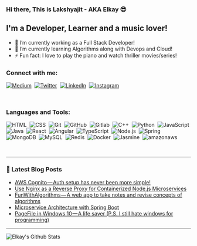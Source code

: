 ### Hi there, This is Lakshyajit - AKA Elkay :sunglasses:

## I'm a Developer, Learner and a music lover!
- 🔭 I’m currently working as a Full Stack Developer!
- 🌱 I’m currently learning Algorithms along with Devops and Cloud!
- ⚡ Fun fact: I love to play the piano and watch thriller movies/series!

### Connect with me:

[![Medium](https://img.shields.io/badge/-Medium-05122A?style=flat&logo=medium)](https://medium.com/@lakshyajit165)&nbsp;
[![Twitter](https://img.shields.io/badge/-Twitter-05122A?style=flat&logo=twitter)](https://twitter.com/LakshyajitL)&nbsp;
[![LinkedIn](https://img.shields.io/badge/-LinkedIn-05122A?style=flat&logo=linkedin)](https://www.linkedin.com/in/lakshyajit/)&nbsp;
[![Instagram](https://img.shields.io/badge/-Instagram-05122A?style=flat&logo=instagram)](https://www.instagram.com/_c0de_r1der_/)&nbsp;


<br />

### Languages and Tools:


![HTML](https://img.shields.io/badge/-HTML-05122A?style=flat&logo=HTML5)&nbsp;
![CSS](https://img.shields.io/badge/-CSS-05122A?style=flat&logo=CSS3&logoColor=1572B6)&nbsp;
![Git](https://img.shields.io/badge/-Git-05122A?style=flat&logo=git)&nbsp;
![GitHub](https://img.shields.io/badge/-GitHub-05122A?style=flat&logo=github)&nbsp;
![Gitlab](https://img.shields.io/badge/-Gitlab-05122A?style=flat&logo=gitlab)&nbsp;
![C++](https://img.shields.io/badge/-C++-05122A?style=flat&logo=C%2B%2B&logoColor=00599C)&nbsp;
![Python](https://img.shields.io/badge/-Python-05122A?style=flat&logo=python)&nbsp;
![JavaScript](https://img.shields.io/badge/-JavaScript-05122A?style=flat&logo=javascript)&nbsp;
![Java](https://img.shields.io/badge/-Java-05122A?style=flat&logo=Java&logoColor=FFA518)&nbsp;
![React](https://img.shields.io/badge/-React-05122A?style=flat&logo=react)&nbsp;
![Angular](https://img.shields.io/badge/-Angular-05122A?style=flat&logo=angular)&nbsp;
![TypeScript](https://img.shields.io/badge/-Typescript-05122A?style=flat&logo=typescript)&nbsp;
![Node.js](https://img.shields.io/badge/-Node.js-05122A?style=flat&logo=node.js)&nbsp;
![Spring](https://img.shields.io/badge/-Spring-05122A?style=flat&logo=spring)&nbsp;
![MongoDB](https://img.shields.io/badge/-MongoDB-05122A?style=flat&logo=mongodb)&nbsp;
![MySQL](https://img.shields.io/badge/-MySQL-05122A?style=flat&logo=mysql)&nbsp;
![Redis](https://img.shields.io/badge/-Redis-05122A?style=flat&logo=redis)&nbsp;
![Docker](https://img.shields.io/badge/-Docker-05122A?style=flat&logo=docker)&nbsp;
![Jasmine](https://img.shields.io/badge/-Jasmine-05122A?style=flat&logo=jasmine)&nbsp;
![amazonaws](https://img.shields.io/badge/-AmazonAWS-05122A?style=flat&logo=amazon-aws)&nbsp;

<br />

---

### 📕 Latest Blog Posts
<!-- BLOG-POST-LIST:START -->
- [AWS Cognito — Auth setup has never been more simple!](https://medium.com/swlh/aws-cognito-auth-setup-has-never-been-more-simple-f53fb170eeac?source=rss-792ccd21180e------2)
- [Use Nginx as a Reverse Proxy for Containerized Node.js Microservices](https://javascript.plainenglish.io/using-nginx-as-a-reverse-proxy-for-containerized-node-js-microservices-e7c4800f05a1?source=rss-792ccd21180e------2)
- [FunWithAlgorithms — A web app to take notes and revise concepts of algorithms](https://lakshyajit165.medium.com/funwithalgorithms-a-web-app-to-take-notes-and-revise-concepts-of-algorithms-92bc76311c22?source=rss-792ccd21180e------2)
- [Microservice Architecture with Spring Boot](https://lakshyajit165.medium.com/microservice-architecture-with-spring-boot-732d58b1c695?source=rss-792ccd21180e------2)
- [PageFile in Windows 10 — A life saver (P.S. I still hate windows for programming)](https://lakshyajit165.medium.com/pagefile-in-windows-10-a-life-saver-p-s-i-still-hate-windows-for-programming-2b583d50fb26?source=rss-792ccd21180e------2)
<!-- BLOG-POST-LIST:END -->

---

<img align="left" alt="Elkay's Github Stats" src="https://github-readme-stats.vercel.app/api?username=lakshyajit165&show_icons=true&hide_border=true" />

[facebook]: https://www.facebook.com/lakshyajit.laxmikant
[twitter]: https://twitter.com/LakshyajitL
[instagram]: https://www.instagram.com/_c0de_r1der_/
[linkedin]: https://www.linkedin.com/in/lakshyajit/
